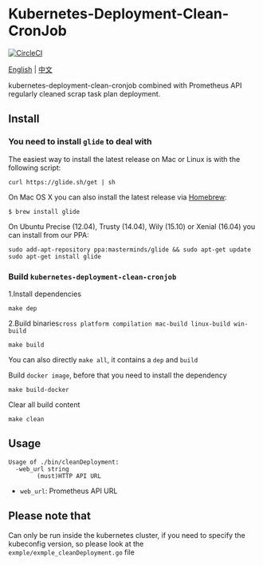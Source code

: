 # Kubernetes-Deployment-Clean-CronJob

[![CircleCI](https://circleci.com/gh/BigbigY/kubernetes-deployment-clean-cronjob.svg?style=shield)](https://circleci.com/gh/BigbigY/kubernetes-deployment-clean-cronjob)

[English](https://github.com/BigbigY/kubernetes-deployment-clean-cronjob/blob/master/README_EN.md) | [中文](https://github.com/BigbigY/kubernetes-deployment-clean-cronjob/blob/master/README.md)

kubernetes-deployment-clean-cronjob combined with Prometheus API regularly cleaned scrap task plan deployment.

## Install

### You need to install `glide` to deal with

The easiest way to install the latest release on Mac or Linux is with the following script:
```
curl https://glide.sh/get | sh
```
On Mac OS X you can also install the latest release via [Homebrew](https://github.com/Homebrew/homebrew):
```
$ brew install glide
```
On Ubuntu Precise (12.04), Trusty (14.04), Wily (15.10) or Xenial (16.04) you can install from our PPA:
```
sudo add-apt-repository ppa:masterminds/glide && sudo apt-get update
sudo apt-get install glide
```

### Build `kubernetes-deployment-clean-cronjob`

1.Install dependencies
```
make dep
```
2.Build binaries`cross platform compilation mac-build linux-build win-build`
```
make build
```
You can also directly `make all`, it contains a `dep` and `build`

Build `docker image`, before that you need to install the dependency
```
make build-docker
```
Clear all build content
```
make clean
```

## Usage
```
Usage of ./bin/cleanDeployment:
  -web_url string
        (must)HTTP API URL
```
- `web_url`: Prometheus API URL

## Please note that

Can only be run inside the kubernetes cluster, if you need to specify the kubeconfig version, so please look at the `exmple/exmple_cleanDeployment.go` file